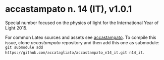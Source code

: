 # accastampato n. 14 (IT), v1.0.1

Special number focused on the physics of light for the International Year of Light 2015.

For common Latex sources and assets see [accastampato](https://github.com/accatagliato/accastampato).
To compile this issue, clone *accastampato* repository and then add this one as submodule: `git submodule add https://github.com/accatagliato/accastampato_n14_it.git n14_it`.
